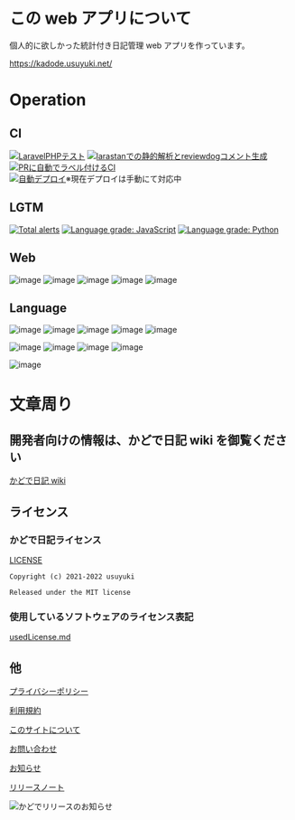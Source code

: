 # この web アプリについて

個人的に欲しかった統計付き日記管理 web アプリを作っています。

https://kadode.usuyuki.net/

# Operation

## CI

[![LaravelPHPテスト](https://github.com/Usuyuki/kadode_nikki3/actions/workflows/laravelTester.yml/badge.svg)](https://github.com/Usuyuki/kadode_nikki3/actions/workflows/laravelTester.yml)
[![larastanでの静的解析とreviewdogコメント生成](https://github.com/Usuyuki/kadode_nikki3/actions/workflows/larastanReviewdog.yml/badge.svg)](https://github.com/Usuyuki/kadode_nikki3/actions/workflows/larastanReviewdog.yml)
[![PRに自動でラベル付けるCI](https://github.com/Usuyuki/kadode_nikki3/actions/workflows/label.yml/badge.svg)](https://github.com/Usuyuki/kadode_nikki3/actions/workflows/label.yml)  
[![自動デプロイ](https://github.com/Usuyuki/kadode_nikki3/actions/workflows/automatic_deploy.yml/badge.svg)](https://github.com/Usuyuki/kadode_nikki3/actions/workflows/automatic_deploy.yml)※現在デプロイは手動にて対応中

## LGTM

[![Total alerts](https://img.shields.io/lgtm/alerts/g/Usuyuki/kadode_nikki3.svg?logo=lgtm&logoWidth=18)](https://lgtm.com/projects/g/Usuyuki/kadode_nikki3/alerts/)
[![Language grade: JavaScript](https://img.shields.io/lgtm/grade/javascript/g/Usuyuki/kadode_nikki3.svg?logo=lgtm&logoWidth=18)](https://lgtm.com/projects/g/Usuyuki/kadode_nikki3/context:javascript)
[![Language grade: Python](https://img.shields.io/lgtm/grade/python/g/Usuyuki/kadode_nikki3.svg?logo=lgtm&logoWidth=18)](https://lgtm.com/projects/g/Usuyuki/kadode_nikki3/context:python)

## Web

![image](https://badgen.net/uptime-robot/status/m791749575-72b5e08236c6f4fb0d2235a7)
![image](https://badgen.net/uptime-robot/day/m791749575-72b5e08236c6f4fb0d2235a7)
![image](https://badgen.net/uptime-robot/week/m791749575-72b5e08236c6f4fb0d2235a7)
![image](https://badgen.net/uptime-robot/month/m791749575-72b5e08236c6f4fb0d2235a7)
![image](https://badgen.net/uptime-robot/response/m791749575-72b5e08236c6f4fb0d2235a7)

## Language

![image](https://img.shields.io/badge/-Python-3776AB.svg?logo=python&style=plastic)
![image](https://img.shields.io/badge/-Php-777BB4.svg?logo=php&style=plastic)
![image](https://img.shields.io/badge/-Javascript-F7DF1E.svg?logo=javascript&style=plastic)
![image](https://img.shields.io/badge/-Html5-E34F26.svg?logo=html5&style=plastic)
![image](https://img.shields.io/badge/-Css3-1572B6.svg?logo=css3&style=plastic)

![image](https://img.shields.io/badge/Framework-Laravel-F4655F)
![image](https://img.shields.io/badge/Library-TailwindCSS-06B6D4)
![image](https://img.shields.io/badge/Library-Chart.js-FF6384)
![image](https://img.shields.io/badge/Library-GiNZA-5A3B1D)

![image](https://img.shields.io/badge/App-%E3%81%8B%E3%81%A9%E3%81%A7%E6%97%A5%E8%A8%98-624466)

# 文章周り

## 開発者向けの情報は、かどで日記 wiki を御覧ください

[かどで日記 wiki](https://github.com/Usuyuki/kadode_nikki3/wiki)

## **ライセンス**

### かどで日記ライセンス

[LICENSE](./LICENSE.md)

    Copyright (c) 2021-2022 usuyuki

    Released under the MIT license

### 使用しているソフトウェアのライセンス表記

[usedLicense.md](./docs/99_usedLicense.md)

## 他

[プライバシーポリシー](https://kadode.usuyuki.net/privacyPolicy)

[利用規約](https://kadode.usuyuki.net/terms)

[このサイトについて](https://kadode.usuyuki.net/aboutThisSite)

[お問い合わせ](https://kadode.usuyuki.net/contact)

[お知らせ](https://kadode.usuyuki.net/news)

[リリースノート](https://kadode.usuyuki.net/releasenote)

![かどでリリースのお知らせ](https://user-images.githubusercontent.com/63891531/124377606-ad6ba080-dce7-11eb-8cf4-af3fc95656ef.png)
